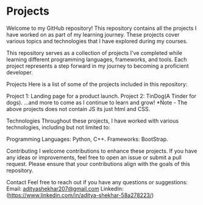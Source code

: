 # Projects
Welcome to my GitHub repository! This repository contains all the projects I have worked on as part of my learning journey. These projects cover various topics and technologies that I have explored during my courses.

This repository serves as a collection of projects I've completed while learning different programming languages, frameworks, and tools. Each project represents a step forward in my journey to becoming a proficient developer.

Projects
Here is a list of some of the projects included in this repository:

Project 1: Landing page for a product launch.
Project 2: TinDog(A Tinder for dogs).
...and more to come as I continue to learn and grow!
*Note - The above  projects does not contain JS its just html and CSS.

Technologies
Throughout these projects, I have worked with various technologies, including but not limited to:

Programming Languages: Python, C++.
Frameworks: BootStrap.

Contributing
I welcome contributions to enhance these projects. If you have any ideas or improvements, feel free to open an issue or submit a pull request. Please ensure that your contributions align with the goals of this repository.

Contact
Feel free to reach out if you have any questions or suggestions:
Email: adityashekhar207@gmail.com
LinkedIn: (https://www.linkedin.com/in/aditya-shekhar-58a278223/)
